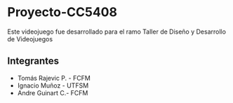 # Proyecto-CC5408

Este videojuego fue desarrollado para el ramo Taller de Diseño y Desarrollo de Videojuegos

## Integrantes
- Tomás Rajevic P. -  FCFM  
- Ignacio Muñoz -  UTFSM
- Andre Guinart C.-  FCFM 
